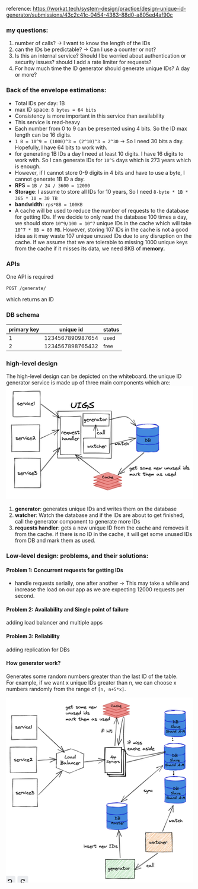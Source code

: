 reference: https://workat.tech/system-design/practice/design-unique-id-generator/submissions/43c2c41c-0454-4383-88d0-a805ed4af90c

### my questions:

1. number of calls? → I want to know the length of the IDs
2. can the IDs be predictable? → Can I use a counter or not?
3. Is this an internal service? Should I be worried about authentication or security issues? should I add a rate limiter for requests?
4. For how much time the ID generator should generate unique IDs? A day or more?

### Back of the envelope estimations:

- Total IDs per day: 1B
- max ID space: `8 bytes = 64 bits`
- Consistency is more important in this service than availability
- This service is read-heavy
- Each number from 0 to 9 can be presented using 4 bits. So the ID max length can be 16 digits.
- `1 B = 10^9 = (1000)^3 = (2^10)^3 = 2^30` → So I need 30 bits a day. Hopefully, I have 64 bits to work with.
- for generating 1B IDs a day I need at least 10 digits. I have 16 digits to work with. So I can generate IDs for `10^5` days which is 273 years which is enough.
- However, if I cannot store 0-9 digits in 4 bits and have to use a byte, I cannot generate 1B ID a day.
- **RPS** = `1B / 24 / 3600 = 12000`
- **Storage**: I assume to store all IDs for 10 years, So I need `8-byte * 1B * 365 * 10 = 30 TB`
- **bandwidth:** `rps*8B = 100KB`
- A cache will be used to reduce the number of requests to the database for getting IDs. If we decide to only read the database 100 times a day, we should store `10^9/100 = 10^7` unique IDs in the cache which will take `10^7 * 8B = 80 MB`. However, storing 107 IDs in the cache is not a good idea as it may waste 107 unique unused IDs due to any disruption on the cache. If we assume that we are tolerable to missing 1000 unique keys from the cache if it misses its data, we need 8KB of **memory.**

### APIs

One API is required

```plaintext
POST /generate/
```

which returns an ID

### DB schema

|primary key|unique id|status|
|---|---|---|
|1|1234567890987654|used|
|2|1234567898765432|free|

### high-level design

The high-level design can be depicted on the whiteboard. the unique ID generator service is made up of three main components which are:
![design](./uigs.png)


1. **generator**: generates unique IDs and writes them on the database
2. **watcher**: Watch the database and if the IDs are about to get finished, call the generator component to generate more IDs
3. **requests handler**: gets a new unique ID from the cache and removes it from the cache. if there is no ID in the cache, it will get some unused IDs from DB and mark them as used.

### Low-level design: problems, and their solutions:

#### Problem 1: Concurrent requests for getting IDs

- handle requests serially, one after another → This may take a while and increase the load on our app as we are expecting 12000 requests per second.

#### Problem 2: Availability and Single point of failure

adding load balancer and multiple apps

#### Problem 3: Reliability

adding replication for DBs

#### How generator work?

Generates some random numbers greater than the last ID of the table.  
For example, if we want x unique IDs greater than n, we can choose x numbers randomly from the range of `[n, n+5*x]`.

![design](./betterUigs.png)